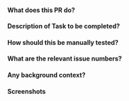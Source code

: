 #### What does this PR do?

#### Description of Task to be completed?

#### How should this be manually tested?

#### What are the relevant issue numbers?

#### Any background context?

#### Screenshots
